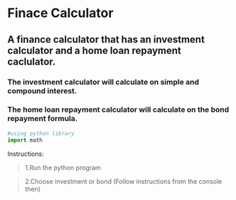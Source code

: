 # Finace Calculator
## A finance calculator that has an investment calculator and a home loan repayment caclulator.

### The investment calculator will calculate on simple and compound interest.

### The home loan repayment calculator will calculate on the bond repayment formula.

```python
#using python library
import math
```

Instructions:

> 1.Run the python program

> 2.Choose investment or bond (Follow instructions from the console then)
